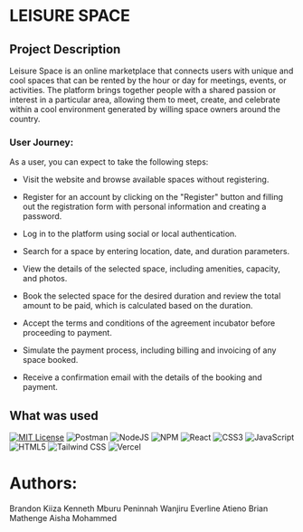 # LEISURE SPACE

## Project Description

Leisure Space is an online marketplace that connects users with unique and cool spaces that can be rented by the hour or day for meetings, events, or activities. The platform brings together people with a shared passion or interest in a particular area, allowing them to meet, create, and celebrate within a cool environment generated by willing space owners around the country.

### User Journey:
As a user, you can expect to take the following steps:

- Visit the website and browse available spaces without registering.

- Register for an account by clicking on the "Register" button and filling out the registration form with personal information and creating a password.

- Log in to the platform using social or local authentication.

- Search for a space by entering location, date, and duration parameters.

- View the details of the selected space, including amenities, capacity, and photos.

- Book the selected space for the desired duration and review the total amount to be paid, which is calculated based on the duration.

- Accept the terms and conditions of the agreement incubator before proceeding to payment.

- Simulate the payment process, including billing and invoicing of any space booked.

- Receive a confirmation email with the details of the booking and payment.



## What was used
[![MIT License](https://img.shields.io/badge/License-MIT-green.svg)](https://github.com/keithkiama/phase-2-group-2-nasa-group-project/blob/master/LICENSE)
![Postman](https://img.shields.io/badge/Postman-FF6C37?style=flat&logo=postman&logoColor=white)
![NodeJS](https://img.shields.io/badge/node.js-6DA55F?style=flat&logo=node.js&logoColor=white)
![NPM](https://img.shields.io/badge/NPM-%23000000.svg?style=flat&logo=npm&logoColor=white)
![React](https://img.shields.io/badge/react-%2320232a.svg?style=flat&logo=react&logoColor=%2361DAFB)
![CSS3](https://img.shields.io/badge/css3-%231572B6.svg?style=flat&logo=css3&logoColor=white)
![JavaScript](https://img.shields.io/badge/javascript-%23323330.svg?style=flat&logo=javascript&logoColor=%23F7DF1E)
![HTML5](https://img.shields.io/badge/html5-%23E34F26.svg?style=flat&logo=html5&logoColor=white)
![Tailwind CSS](https://img.shields.io/badge/tailwind%20css-%2338B2AC.svg?style=flat&logo=tailwind-css&logoColor=white)
![Vercel](https://img.shields.io/badge/vercel-%23000000.svg?style=flat&logo=vercel&logoColor=white)


# Authors:
Brandon Kiiza
Kenneth Mburu
Peninnah Wanjiru
Everline Atieno
Brian Mathenge
Aisha Mohammed
